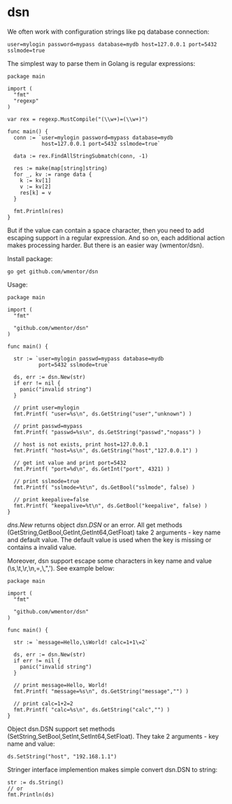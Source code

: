 # dsn

We often work with configuration strings like pq database connection:

```
user=mylogin password=mypass database=mydb host=127.0.0.1 port=5432 sslmode=true
```

The simplest way to parse them in Golang is regular expressions:

```golang
package main

import (
  "fmt"
  "regexp"
)

var rex = regexp.MustCompile("(\\w+)=(\\w+)")

func main() {
  conn := `user=mylogin password=mypass database=mydb
           host=127.0.0.1 port=5432 sslmode=true`

  data := rex.FindAllStringSubmatch(conn, -1)

  res := make(map[string]string)
  for _, kv := range data {
    k := kv[1]
    v := kv[2]
    res[k] = v
  }

  fmt.Println(res)
}
```

But if the value can contain a space character, then you need to add escaping support in a regular expression. And so on, each additional action makes processing harder. But there is an easier way (wmentor/dsn).

Install package:

```
go get github.com/wmentor/dsn
```

Usage:

```golang
package main

import (
  "fmt"

  "github.com/wmentor/dsn"
)

func main() {

  str := `user=mylogin passwd=mypass database=mydb
          port=5432 sslmode=true`

  ds, err := dsn.New(str)
  if err != nil {
    panic("invalid string")
  }

  // print user=mylogin
  fmt.Printf( "user=%s\n", ds.GetString("user","unknown") )

  // print passwd=mypass
  fmt.Printf( "passwd=%s\n", ds.GetString("passwd","nopass") )

  // host is not exists, print host=127.0.0.1
  fmt.Printf( "host=%s\n", ds.GetString("host","127.0.0.1") )

  // get int value and print port=5432
  fmt.Printf( "port=%d\n", ds.GetInt("port", 4321) )

  // print sslmode=true
  fmt.Printf( "sslmode=%t\n", ds.GetBool("sslmode", false) )

  // print keepalive=false
  fmt.Printf( "keepalive=%t\n", ds.GetBool("keepalive", false) )
}
```

*dns.New* returns object *dsn.DSN* or an error. All get methods (GetString,GetBool,GetInt,GetInt64,GetFloat) take 2 arguments - key name and default value. The default value is used when the key is missing or contains a invalid value.

Moreover, dsn support escape some characters in key name and value (\s,\t,\r,\n,\=,\\,\",\'). See example below:

```golang
package main

import (
  "fmt"

  "github.com/wmentor/dsn"
)

func main() {

  str := `message=Hello,\sWorld! calc=1+1\=2`

  ds, err := dsn.New(str)
  if err != nil {
    panic("invalid string")
  }

  // print message=Hello, World!
  fmt.Printf( "message=%s\n", ds.GetString("message","") )

  // print calc=1+2=2
  fmt.Printf( "calc=%s\n", ds.GetString("calc","") )
}
```

Object dsn.DSN support set methods (SetString,SetBool,SetInt,SetInt64,SetFloat). They take 2 arguments - key name and value:

```golang
ds.SetString("host", "192.168.1.1")
```

Stringer interface implemention makes simple convert dsn.DSN to string:

```golang
str := ds.String()
// or
fmt.Println(ds)
```